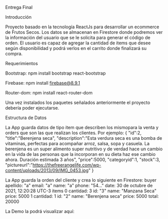 Entrega Final

Introducción

Proyecto basado en la tecnología ReactJs para desarrollar un ecommerce de Frutos Secos. Los datos se almacenan en Firestore donde podremos ver la información del usuario que se le solicita para generar el código de orden. El usuario es capaz de agregar la cantidad de items que desee según disponibilidad y podrá verlos en el carrito donde finalizará su compra.

Requerimientos

Bootstrap: npm install bootstrap react-bootstrap

Firebase: npm install firebase@8.9.1

Router-dom: npm install react-router-dom

Una vez instalados los paquetes señalados anteriormente el proyecto debería poder ejecutarse.

Estructura de Datos

La App guarda datos de tipo item que describen los mismopara la venta y orders que son las que realizan los clientes. Por ejemplo:
    {
        "id":2,
        "title":"Berenjena seca",
        "description":"Esta verdura seca es una bomba de vitaminas, perfectas para acompañar arroz, salsa, sopa y casuela. La berenjena es un super alimento super nutritivo y de verdad hace un cambio en la vida de las personas que la incorporan en su dieta haz ese cambio ahora. Duración estimada 3 años",
        "price":5000,
        "categoryid":1,
        "stock":3,
        "pictureurl":"https://thefreerangelife.com/wp-content/uploads/2013/09/IMG_0453.jpg"
    }

La App guarda la orden del cliente y crea lo siguiente en Firestore:
buyer
apellido: "a"
email: "a"
name: "a"
phone: "54..."
date: 30 de octubre de 2021, 12:20:28 UTC-3
items
0
cantidad: 3
id: "3"
name: "Manzana Seca"
price: 5000
1
cantidad: 1
id: "2"
name: "Berenjena seca"
price: 5000
total: 20000

La Demo la podrá visualizar aquí: